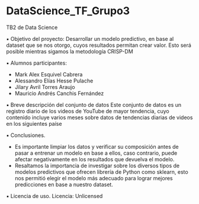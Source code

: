 # DataScience_TF_Grupo3
TB2 de Data Science

▪ Objetivo del proyecto:
Desarrollar un modelo predictivo, en base al dataset que se nos otorgo, cuyos resultados permitan crear valor. Esto será posible mientras sigamos la metodología CRISP-DM

▪ Alumnos participantes:
- Mark Alex Esquivel Cabrera
- Alessandro Elías Hesse Pulache 
- Jilary Avril Torres Araujo
- Mauricio Andrés Canchis Fernández

▪ Breve descripción del conjunto de datos
Este conjunto de datos es un registro diario de los videos de YouTube de mayor tendencia, cuyo contenido incluye varios meses sobre datos de tendencias diarias de videos en los siguientes paíse

▪ Conclusiones.

- Es importante limpiar los datos y verificar su composición antes de pasar a entrenar un modelo en base a ellos, caso contrario, puede afectar negativamente en los resultados que devuelva el modelo.
- Resaltamos la importancia de investigar sobre los diversos tipos de modelos predictivos que ofrecen librería de Python como sklearn, esto nos permitió elegir el modelo más adecuado para lograr mejores predicciones en base a nuestro dataset.

▪ Licencia de uso.
Licencia: Unlicensed
